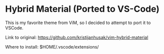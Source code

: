 # Hybrid Material (Ported to VS-Code)

This is my favorite theme from ViM, so I decided to attempt to port it to VSCode.

Link to original: https://github.com/kristijanhusak/vim-hybrid-material

Where to install: $HOME/.vscode/extensions/